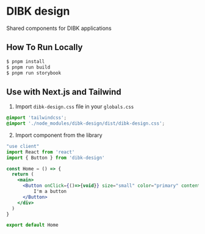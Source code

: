 # DIBK design

Shared components for DIBK applications

## How To Run Locally

```bash
$ pnpm install
$ pnpm run build
$ pnpm run storybook
```

## Use with Next.js and Tailwind

1. Import `dibk-design.css` file in your `globals.css`

```css
@import 'tailwindcss';
@import './node_modules/dibk-design/dist/dibk-design.css';
```

2. Import component from the library

```jsx
"use client"
import React from 'react'
import { Button } from 'dibk-design'

const Home = () => {
  return (
    <main>
      <Button onClick={()=>{void}} size="small" color="primary" content="Button">
          I'm a button
      </Button>
    </div>
  )
}

export default Home
```
